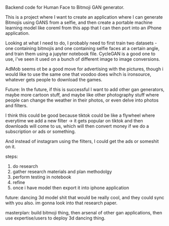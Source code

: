 Backend code for Human Face to Bitmoji GAN generator.

This is a project where I want to create an application where I can generate Bitmojis using GANS from a selfie, and then create a portable machine learning model like coreml from this app that I can then port into an iPhone application.

Looking at what I need to do, I probably need to first train two datasets - one containing bitmojis and one containing  selfie faces at a certain angle, and train them using a jupyter notebook file. CycleGAN is a good one to use, i've seen it used on a bunch of different image to image conversions.

AdMob seems ot be a good move for advertising with the pictures, though i would like to use the same one that voodoo does wihch is ironsource, whatever gets people to download the games.

Future:
In the future, if this is successful I want to add other gan generators, maybe more cartoon stuff, and maybe like other photography stuff where people can change the weather in their photos, or even delve into photos and filters.

I think this could be good because tiktok could be like a flywheel where everytime we add a new filter -> it gets popular on tiktok and then downloads will come to us, which will then convert money if we do a subscription or ads or something.

And instead of instagram using the filters, I could get the ads or someshit on it.


steps:

1. do research
2. gather research materials and plan methodolgy
3. perform testing in notebook
4. refine
5. once i have model then export it into iphone application


future:
dancing 3d model shit that would be really cool, and they could sync with you also. im gonna look into that research paper.

masterplan:
build bitmoji thing, then arsenal of other gan applications, then use expertise/users to deploy 3d dancing thing.